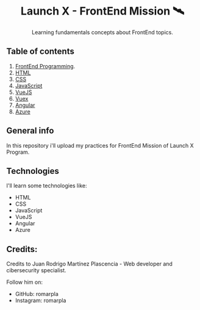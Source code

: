<h1 align="center"> Launch X - FrontEnd Mission 🛰️ </h1>

<p align="center">
    Learning fundamentals concepts about FrontEnd topics.
</p>

## Table of contents

1. [FrontEnd Programming](./01-intro/).
2. [HTML](./02-html/)
3. [CSS](./03-css/)
4. [JavaScript](./04-js/)
5. [VueJS](./05-vuejs/)
6. [Vuex](./06-vuex/)
7. [Angular](./07-angular/)
8. [Azure](./08-azure/)

## General info

In this repository i'll upload my practices for FrontEnd Mission of Launch X Program.

## Technologies

I'll learn some technologies like:

- HTML
- CSS
- JavaScript
- VueJS
- Angular
- Azure

## Credits:

Credits to Juan Rodrigo Martínez Plascencia - Web developer and cibersecurity specialist.

Follow him on:

- GitHub: romarpla
- Instagram: romarpla
